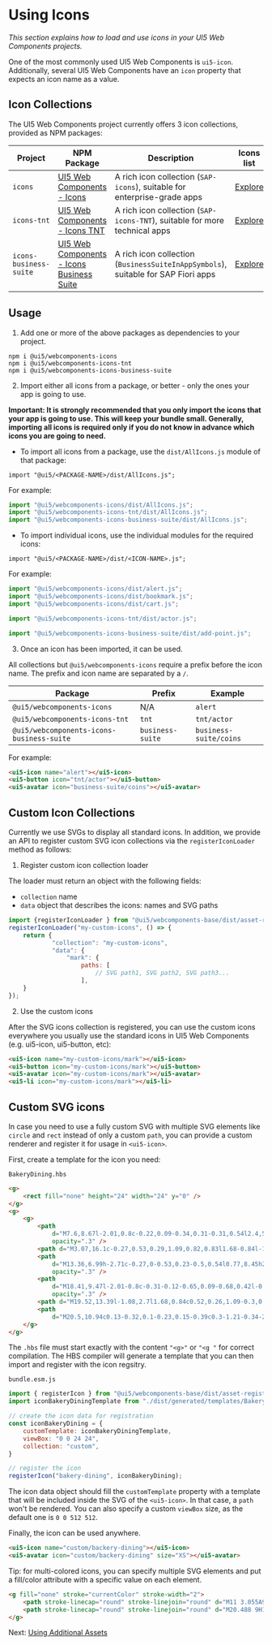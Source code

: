 # Using Icons

*This section explains how to load and use icons in your UI5 Web Components projects.*

One of the most commonly used UI5 Web Components is `ui5-icon`. Additionally, several UI5 Web Components have an `icon` property that expects an icon name as a value.


## Icon Collections

The UI5 Web Components project currently offers 3 icon collections, provided as NPM packages:

Project | NPM Package | Description | Icons list
-----------|-----------|------------|-------------
`icons` | [UI5 Web Components - Icons](https://www.npmjs.com/package/@ui5/webcomponents-icons) | A rich icon collection (`SAP-icons`), suitable for enterprise-grade apps |[Explore](https://sdk.openui5.org/test-resources/sap/m/demokit/iconExplorer/webapp/index.html#/overview/SAP-icons)
`icons-tnt` | [UI5 Web Components - Icons TNT](https://www.npmjs.com/package/@ui5/webcomponents-icons-tnt) | A rich icon collection (`SAP-icons-TNT`), suitable for more technical apps | [Explore](https://sdk.openui5.org/test-resources/sap/m/demokit/iconExplorer/webapp/index.html#/overview/SAP-icons-TNT)
`icons-business-suite` | [UI5 Web Components - Icons Business Suite](https://www.npmjs.com/package/@ui5/webcomponents-icons-business-suite) | A rich icon collection (`BusinessSuiteInAppSymbols`), suitable for SAP Fiori apps | [Explore](https://ui5.sap.com/test-resources/sap/m/demokit/iconExplorer/webapp/index.html#/overview/BusinessSuiteInAppSymbols)

## Usage

 1. Add one or more of the above packages as dependencies to your project.

```
npm i @ui5/webcomponents-icons
npm i @ui5/webcomponents-icons-tnt
npm i @ui5/webcomponents-icons-business-suite
```

 2. Import either all icons from a package, or better - only the ones your app is going to use.

**Important: It is strongly recommended that you only import the icons that your app is going to use. This will keep your bundle small.
Generally, importing all icons is required only if you do not know in advance which icons you are going to need.**

 - To import all icons from a package, use the `dist/AllIcons.js` module of that package:

`import "@ui5/<PACKAGE-NAME>/dist/AllIcons.js";`

For example:
```js
import "@ui5/webcomponents-icons/dist/AllIcons.js";
import "@ui5/webcomponents-icons-tnt/dist/AllIcons.js";
import "@ui5/webcomponents-icons-business-suite/dist/AllIcons.js";
```
 - To import individual icons, use the individual modules for the required icons:

`import "@ui5/<PACKAGE-NAME>/dist/<ICON-NAME>.js";`

For example:
```js
import "@ui5/webcomponents-icons/dist/alert.js";
import "@ui5/webcomponents-icons/dist/bookmark.js";
import "@ui5/webcomponents-icons/dist/cart.js";

import "@ui5/webcomponents-icons-tnt/dist/actor.js";

import "@ui5/webcomponents-icons-business-suite/dist/add-point.js";
```

 3. Once an icon has been imported, it can be used.

All collections but `@ui5/webcomponents-icons` require a prefix before the icon name. The prefix and icon name are separated by a `/`. 

Package | Prefix | Example
----------|---------|-------------
`@ui5/webcomponents-icons` | N/A | `alert`
`@ui5/webcomponents-icons-tnt` | `tnt` | `tnt/actor`
`@ui5/webcomponents-icons-business-suite` | `business-suite` | `business-suite/coins`

For example:
```html
<ui5-icon name="alert"></ui5-icon>
<ui5-button icon="tnt/actor"></ui5-button>
<ui5-avatar icon="business-suite/coins"></ui5-avatar>
```

## Custom Icon Collections

Currently we use SVGs to display all standard icons. 
In addition, we provide an API to register custom SVG icon collections via the `registerIconLoader` method as follows:

1. Register custom icon collection loader

The loader must return an object with the following fields:
- `collection` name
- `data` object that describes the icons: names and SVG paths

```js
import {registerIconLoader } from "@ui5/webcomponents-base/dist/asset-registries/Icons.js";
registerIconLoader("my-custom-icons", () => {
    return {
            "collection": "my-custom-icons",
            "data": {
                "mark": {
                    paths: [ 
                        // SVG path1, SVG path2, SVG path3...
                    ],
    }
});
```

2. Use the custom icons

After the SVG icons collection is registered, you can use the custom icons everywhere you usually use the standard icons in UI5 Web Components (e.g. ui5-icon, ui5-button, etc):

```html
<ui5-icon name="my-custom-icons/mark"></ui5-icon>
<ui5-button icon="my-custom-icons/mark"></ui5-button>
<ui5-avatar icon="my-custom-icons/mark"></ui5-avatar>
<ui5-li icon="my-custom-icons/mark"></ui5-li>
```

## Custom SVG icons

In case you need to use a fully custom SVG with multiple SVG elements like `circle` and `rect` instead of only a custom `path`, you can provide a custom renderer and register it for usage in `<ui5-icon>`.

First, create a template for the icon you need:

`BakeryDining.hbs`
```html
<g>
    <rect fill="none" height="24" width="24" y="0" />
</g>
<g>
    <g>
        <path
            d="M7.6,8.67l-2.01,0.8c-0.22,0.09-0.34,0.31-0.31,0.54l2.4,5.98h1.23l-0.62-6.9C8.25,8.75,7.91,8.54,7.6,8.67 z"
            opacity=".3" />
        <path d="M3.07,16.1c-0.27,0.53,0.29,1.09,0.82,0.83l1.68-0.84l-1.08-2.71L3.07,16.1z" opacity=".3" />
        <path
            d="M13.36,6.99h-2.71c-0.27,0-0.53,0.23-0.5,0.54l0.77,8.45h2.17l0.77-8.45C13.88,7.22,13.63,6.99,13.36,6.99z"
            opacity=".3" />
        <path
            d="M18.41,9.47l-2.01-0.8c-0.31-0.12-0.65,0.09-0.68,0.42l-0.62,6.9h1.23l2.4-5.98 C18.75,9.78,18.63,9.56,18.41,9.47z"
            opacity=".3" />
        <path d="M19.52,13.39l-1.08,2.7l1.68,0.84c0.52,0.26,1.09-0.3,0.82-0.83L19.52,13.39z" opacity=".3" />
        <path
            d="M20.5,10.94c0.13-0.32,0.1-0.23,0.15-0.39c0.3-1.21-0.34-2.47-1.5-2.93l-2.01-0.8c-0.46-0.18-0.95-0.21-1.41-0.12 c-0.11-0.33-0.29-0.63-0.52-0.89C14.73,5.29,14.06,5,13.36,5h-2.71C9.94,5,9.27,5.29,8.8,5.81C8.56,6.07,8.38,6.37,8.27,6.69 C7.81,6.6,7.32,6.63,6.86,6.81l-2.01,0.8c-1.16,0.46-1.8,1.72-1.5,2.93l0.15,0.38C1.1,15.55,1,15.55,1,16.38 c0,0.91,0.46,1.74,1.24,2.22c1.42,0.88,2.49,0.14,4-0.61h11.53c1.52,0.76,1.86,1.01,2.63,1.01c1,0,2.61-0.77,2.61-2.61 C23,15.54,22.88,15.51,20.5,10.94z M3.88,16.93c-0.53,0.26-1.09-0.3-0.82-0.83l1.41-2.72l1.08,2.71L3.88,16.93z M7.68,15.99 l-2.4-5.98C5.25,9.78,5.37,9.56,5.59,9.47l2.01-0.8c0.31-0.12,0.65,0.08,0.68,0.42l0.62,6.9H7.68z M13.09,15.99h-2.17l-0.77-8.45 c-0.03-0.31,0.23-0.54,0.5-0.54h2.71c0.27,0,0.53,0.23,0.5,0.54L13.09,15.99z M16.32,15.99h-1.23l0.62-6.9 c0.03-0.33,0.37-0.54,0.68-0.42l2.01,0.8c0.22,0.09,0.34,0.31,0.31,0.54L16.32,15.99z M20.12,16.93l-1.68-0.84l1.08-2.7l1.41,2.71 C21.21,16.63,20.64,17.19,20.12,16.93z" />
    </g>
</g>
```

The `.hbs` file must start exactly with the content `"<g>"` or `"<g "` for correct compilation. The HBS compiler will generate a template that you can then import and register with the icon regsitry.

`bundle.esm.js`
```js
import { registerIcon } from "@ui5/webcomponents-base/dist/asset-registries/Icons.js";
import iconBakeryDiningTemplate from "./dist/generated/templates/BakeryDiningTemplate.lit.js";

// create the icon data for registration
const iconBakeryDining = {
    customTemplate: iconBakeryDiningTemplate,
    viewBox: "0 0 24 24",
    collection: "custom",
}

// register the icon
registerIcon("bakery-dining", iconBakeryDining);
```

The icon data object should fill the `customTemplate` property with a template that will be included inside the SVG of the `<ui5-icon>`. In that case, a `path` won't be rendered. You can also specify a custom `viewBox` size, as the default one is `0 0 512 512`.

Finally, the icon can be used anywhere.
```html
<ui5-icon name="custom/backery-dining"></ui5-icon>
<ui5-avatar icon="custom/backery-dining" size="XS"></ui5-avatar>
```

Tip: for multi-colored icons, you can specify multiple SVG elements and put a fill/color attribute with a specific value on each element.
```html
<g fill="none" stroke="currentColor" stroke-width="2">
    <path stroke-linecap="round" stroke-linejoin="round" d="M11 3.055A9.001 9.001 0 1020.945 13H11V3.055z" fill="aqua"/>
    <path stroke-linecap="round" stroke-linejoin="round" d="M20.488 9H15V3.512A9.025 9.025 0 0120.488 9z" />
</g>
```

Next: [Using Additional Assets](../using-assets)

